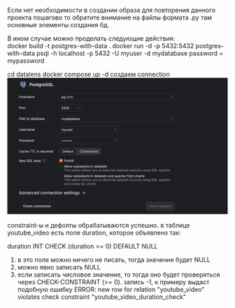 Если нет необходимости в создании образа для повторения данного проекта пошагово то обратите внимание на файлы формата .py там основные элементы создания бд.

В ином случае можно проделать следующие действия: \
docker build -t postgres-with-data .
docker run -d -p 5432:5432 postgres-with-data
psql -h localhost -p 5432 -U myuser -d mydatabase
password = mypassword

cd datalens
docker compose up -d
создаем connection
![alt text](image.png)

constraint-ы и дефолты обрабатываются успешно. в таблице youtube_video есть поле duration, которое объявлено так:

duration INT CHECK (duration >= 0) DEFAULT NULL

1. в это поле можно ничего не писать, тогда значение будет NULL
2. можно явно записать NULL
3. если записать числовое значение, то тогда оно будет проверяться через CHECK-CONSTRAINT (>= 0). запись -1, к примеру выдаст подобную ошибку
   ERROR: new row for relation "youtube_video" violates check constraint "youtube_video_duration_check"
